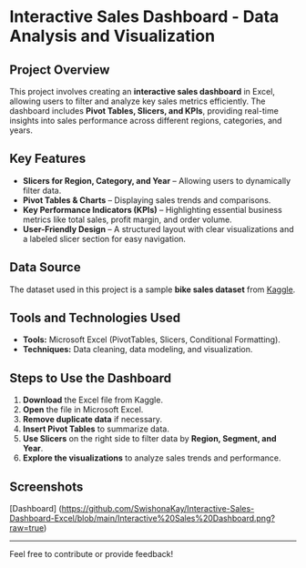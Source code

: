 # Interactive Sales Dashboard - Data Analysis and Visualization  

## Project Overview  
This project involves creating an **interactive sales dashboard** in Excel, allowing users to filter and analyze key sales metrics efficiently. The dashboard includes **Pivot Tables, Slicers, and KPIs**, providing real-time insights into sales performance across different regions, categories, and years.  

## Key Features  
- **Slicers for Region, Category, and Year** – Allowing users to dynamically filter data.  
- **Pivot Tables & Charts** – Displaying sales trends and comparisons.  
- **Key Performance Indicators (KPIs)** – Highlighting essential business metrics like total sales, profit margin, and order volume.  
- **User-Friendly Design** – A structured layout with clear visualizations and a labeled slicer section for easy navigation.  

## Data Source  
The dataset used in this project is a sample **bike sales dataset** from [Kaggle](https://www.kaggle.com/datasets/rohitsahoo/sales-forecasting).  

## Tools and Technologies Used  
- **Tools:** Microsoft Excel (PivotTables, Slicers, Conditional Formatting).  
- **Techniques:** Data cleaning, data modeling, and visualization.  

## Steps to Use the Dashboard  
1. **Download** the Excel file from Kaggle.  
2. **Open** the file in Microsoft Excel.  
3. **Remove duplicate data** if necessary.  
4. **Insert Pivot Tables** to summarize data.  
5. **Use Slicers** on the right side to filter data by **Region, Segment, and Year**.  
6. **Explore the visualizations** to analyze sales trends and performance.  

## Screenshots 
[Dashboard] (https://github.com/SwishonaKay/Interactive-Sales-Dashboard-Excel/blob/main/Interactive%20Sales%20Dashboard.png?raw=true)

---
Feel free to contribute or provide feedback!  
